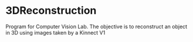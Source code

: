 # 3DReconstruction
Program for Computer Vision Lab. 
The objective is to reconstruct an object in 3D using images taken by a Kinnect V1
